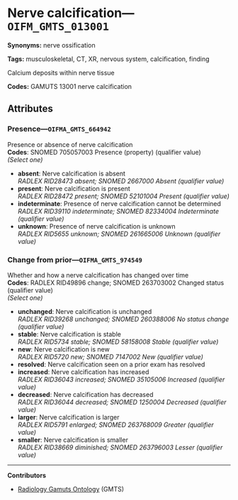 # Nerve calcification—`OIFM_GMTS_013001`

**Synonyms:** nerve ossification

**Tags:** musculoskeletal, CT, XR, nervous system, calcification, finding

Calcium deposits within nerve tissue

**Codes:** GAMUTS 13001 nerve calcification

## Attributes

### Presence—`OIFMA_GMTS_664942`

Presence or absence of nerve calcification  
**Codes**: SNOMED 705057003 Presence (property) (qualifier value)  
*(Select one)*

- **absent**: Nerve calcification is absent  
_RADLEX RID28473 absent; SNOMED 2667000 Absent (qualifier value)_
- **present**: Nerve calcification is present  
_RADLEX RID28472 present; SNOMED 52101004 Present (qualifier value)_
- **indeterminate**: Presence of nerve calcification cannot be determined  
_RADLEX RID39110 indeterminate; SNOMED 82334004 Indeterminate (qualifier value)_
- **unknown**: Presence of nerve calcification is unknown  
_RADLEX RID5655 unknown; SNOMED 261665006 Unknown (qualifier value)_

### Change from prior—`OIFMA_GMTS_974549`

Whether and how a nerve calcification has changed over time  
**Codes**: RADLEX RID49896 change; SNOMED 263703002 Changed status (qualifier value)  
*(Select one)*

- **unchanged**: Nerve calcification is unchanged  
_RADLEX RID39268 unchanged; SNOMED 260388006 No status change (qualifier value)_
- **stable**: Nerve calcification is stable  
_RADLEX RID5734 stable; SNOMED 58158008 Stable (qualifier value)_
- **new**: Nerve calcification is new  
_RADLEX RID5720 new; SNOMED 7147002 New (qualifier value)_
- **resolved**: Nerve calcification seen on a prior exam has resolved  
- **increased**: Nerve calcification has increased  
_RADLEX RID36043 increased; SNOMED 35105006 Increased (qualifier value)_
- **decreased**: Nerve calcification has decreased  
_RADLEX RID36044 decreased; SNOMED 1250004 Decreased (qualifier value)_
- **larger**: Nerve calcification is larger  
_RADLEX RID5791 enlarged; SNOMED 263768009 Greater (qualifier value)_
- **smaller**: Nerve calcification is smaller  
_RADLEX RID38669 diminished; SNOMED 263796003 Lesser (qualifier value)_

---

**Contributors**

- [Radiology Gamuts Ontology](https://gamuts.net/) (GMTS)